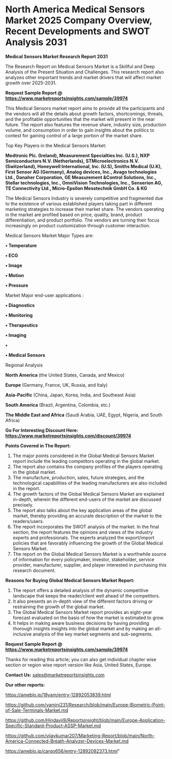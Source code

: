 # North America Medical Sensors Market 2025 Company Overview, Recent Developments and SWOT Analysis 2031

<strong>Medical Sensors Market Research Report 2031</strong>

The Research Report on Medical Sensors Market is a Skillful and Deep Analysis of the Present Situation and Challenges. This research report also analyzes other important trends and market drivers that will affect market growth over 2025-2031.

<strong>Request Sample Report @ <a href=https://www.marketreportsinsights.com/sample/39974>https://www.marketreportsinsights.com/sample/39974</a></strong>

This Medical Sensors market report aims to provide all the participants and the vendors will all the details about growth factors, shortcomings, threats, and the profitable opportunities that the market will present in the near future. The report also features the revenue share, industry size, production volume, and consumption in order to gain insights about the politics to contest for gaining control of a large portion of the market share.

Top Key Players in the Medical Sensors Market:

<strong>Medtronic Plc. (Ireland), Measurement Specialties Inc. (U.S.), NXP Semiconductors N.V. (Netherlands), STMicroelectronics N.V. (Switzerland), Honeywell International, Inc. (U.S), Smiths Medical (U.K), First Sensor AG (Germany), Analog devices, Inc., Avago technologies Ltd., Danaher Corporation, GE Measurement &Control Solutions, Inc., Stellar technologies, Inc., OmniVision Technologies, Inc., Senserion AG, TE Connectivity Ltd., Micro-Epsilon Messtechnik GmbH Co. & KG</strong>

The Medical Sensors Industry is severely competitive and fragmented due to the existence of various established players taking part in different marketing strategies to increase their market share. The vendors operating in the market are profiled based on price, quality, brand, product differentiation, and product portfolio. The vendors are turning their focus increasingly on product customization through customer interaction.

Medical Sensors Market Major Types are:

<strong>•  Temperature

•  ECG

•  Image

•  Motion

•  Pressure</strong>

Market Major end-user applications :

<strong>•  Diagnostics

•  Monitoring

•  Therapeutics

•  Imaging

•  

•  Medical Sensors</strong>

Regional Analysis

</u><strong><b>North America</b></strong> (the United States, Canada, and Mexico)

<strong><b>Europe </b></strong>(Germany, France, UK, Russia, and Italy)

<strong><b>Asia-Pacific</b></strong> (China, Japan, Korea, India, and Southeast Asia)

<strong><b>South America</b></strong> (Brazil, Argentina, Colombia, etc.)

<strong><b>The Middle East and Africa</b></strong> (Saudi Arabia, UAE, Egypt, Nigeria, and South Africa)

<strong>Go For Interesting Discount Here: <a href=https://www.marketreportsinsights.com/discount/39974>https://www.marketreportsinsights.com/discount/39974</a></strong>

<strong>Points Covered in The Report:</strong>
<ol>
  <li>The major points considered in the Global Medical Sensors Market report include the leading competitors operating in the global market.</li>
  <li>The report also contains the company profiles of the players operating in the global market.</li>
  <li>The manufacture, production, sales, future strategies, and the technological capabilities of the leading manufacturers are also included in the report.</li>
  <li>The growth factors of the Global Medical Sensors Market are explained in-depth, wherein the different end-users of the market are discussed precisely.</li>
  <li>The report also talks about the key application areas of the global market, thereby providing an accurate description of the market to the readers/users.</li>
  <li>The report incorporates the SWOT analysis of the market. In the final section, the report features the opinions and views of the industry experts and professionals. The experts analyzed the export/import policies that are favorably influencing the growth of the Global Medical Sensors Market.</li>
  <li>The report on the Global Medical Sensors Market is a worthwhile source of information for every policymaker, investor, stakeholder, service provider, manufacturer, supplier, and player interested in purchasing this research document.</li>
</ol>
<strong>Reasons for Buying Global Medical Sensors Market Report:</strong>

<ol>
  <li>The report offers a detailed analysis of the dynamic competitive landscape that keeps the reader/client well ahead of the competitors.</li>
  <li>It also presents an in-depth view of the different factors driving or restraining the growth of the global market.</li>
  <li>The Global Medical Sensors Market report provides an eight-year forecast evaluated on the basis of how the market is estimated to grow.</li>
  <li>It helps in making aware business decisions by having providing thorough insights insights into the global market and by making an all-inclusive analysis of the key market segments and sub-segments.</li>
</ol>
<strong>Request Sample Report @ <a href=https://www.marketreportsinsights.com/sample/39974>https://www.marketreportsinsights.com/sample/39974</a></strong>


Thanks for reading this article; you can also get individual chapter wise section or region wise report version like Asia, United States, Europe.

<strong>Contact Us:</strong>
sales@marketreportsinsights.com

<strong>Our other reports:</strong>

<a href=https://ameblo.jp/18yam/entry-12892053839.html>https://ameblo.jp/18yam/entry-12892053839.html</a>

<a href=https://github.com/yamini231/Research/blob/main/Europe-Biometric-Point-of-Sale-Terminals-Market.md>https://github.com/yamini231/Research/blob/main/Europe-Biometric-Point-of-Sale-Terminals-Market.md</a>

<a href=https://github.com/Hindavii9/Reportsinsight/blob/main/Europe-Application-Specific-Standard-Product-ASSP-Market.md>https://github.com/Hindavii9/Reportsinsight/blob/main/Europe-Application-Specific-Standard-Product-ASSP-Market.md</a>

<a href=https://github.com/vijaykumar207/Marketing-Report/blob/main/North-America-Connected-Breath-Analyzer-Devices-Market.md>https://github.com/vijaykumar207/Marketing-Report/blob/main/North-America-Connected-Breath-Analyzer-Devices-Market.md</a>

<a href=https://ameblo.jp/cargo656/entry-12892082373.html>https://ameblo.jp/cargo656/entry-12892082373.html</a>"
